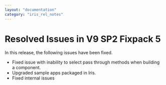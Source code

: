```yaml
---
layout: "documentation"
category: "iris_rel_notes"
---
```

                         

Resolved Issues in V9 SP2 Fixpack 5
===================================

In this release, the following issues have been fixed.

* Fixed issue with inability to select pass through methods when building a component.
* Upgraded sample apps packaged in Iris.
* Fixed internal issues

